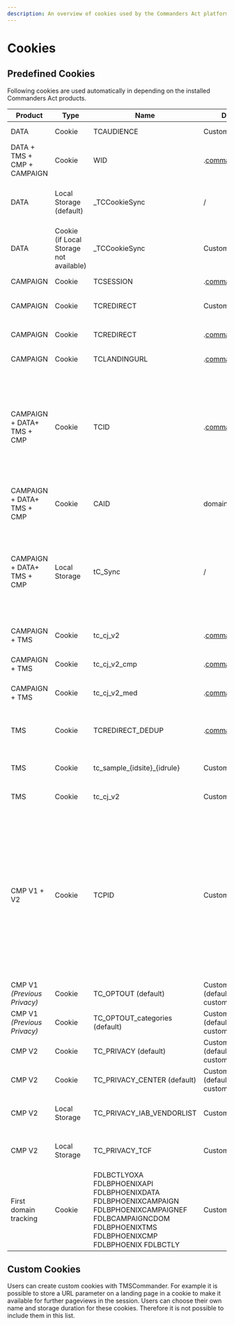 ```yaml
---
description: An overview of cookies used by the Commanders Act platform.
---
```


# Cookies

## Predefined Cookies <a href="#predefined-cookies" id="predefined-cookies"></a>

Following cookies are used automatically in depending on the installed Commanders Act products.

| Product                       | Type                                    | Name                                                                                                                                        | Domain                                       | Lifetime  | Value                                                             | Owner          | Storage purpose                                                                                                                                                                                                                                                                                                                                                                                                                                                                                                 |
| ----------------------------- | --------------------------------------- | ------------------------------------------------------------------------------------------------------------------------------------------- | -------------------------------------------- | --------- | ----------------------------------------------------------------- | -------------- | --------------------------------------------------------------------------------------------------------------------------------------------------------------------------------------------------------------------------------------------------------------------------------------------------------------------------------------------------------------------------------------------------------------------------------------------------------------------------------------------------------------- |
| DATA                          | Cookie                                  | TCAUDIENCE                                                                                                                                  | Customer domain                              | 365 days  | Audience segment storage.                                         | Commanders Act | Used to store the user segment for user targeting.                                                                                                                                                                                                                                                                                                                                                                                                                                                              |
| DATA + TMS + CMP + CAMPAIGN      | Cookie                                  | WID                                                                                                                                         | .[commander1.com](http://commander1.com/)​   | Session   | DataCommander session ID.                                         | Commanders Act | Used to identify when the browser is closed in order to split page views into multiple functional sessions.                                                                                                                                                                                                                                                                                                                                                                                                     |
| DATA                          | Local Storage (default)                 | \_TCCookieSync                                                                                                                              | /                                            | /         | Last cookie sync date.                                            | Commanders Act | Used to store the date of the last cookie synchronisation with the partner (set in local storage by default, and cookie if local storage not available).                                                                                                                                                                                                                                                                                                                                                        |
| DATA                          | Cookie (if Local Storage not available) | \_TCCookieSync                                                                                                                              | Customer domain                              | 365 days  | Last cookie sync date.                                            | Commanders Act | Used to store the date of the last cookie synchronisation with the partner (set in local storage by default, and cookie if local storage not available).                                                                                                                                                                                                                                                                                                                                                        |
| CAMPAIGN                           | Cookie                                  | TCSESSION                                                                                                                                   | .[commander1.com](http://commander1.com/)​   | Session   | CAMPAIGNCommander session ID.                                          | Commanders Act | Used to calculate CAMPAIGN metrics based on the session.                                                                                                                                                                                                                                                                                                                                                                                                                                                             |
| CAMPAIGN                           | Cookie                                  | TCREDIRECT                                                                                                                                  | Customer domain                              | Session   | CAMPAIGNCommander redirect flag.                                       | Commanders Act | Used to deduplicate clicks (if redirect, just store the page view and ignore the click).                                                                                                                                                                                                                                                                                                                                                                                                                        |
| CAMPAIGN                           | Cookie                                  | TCREDIRECT                                                                                                                                  | .[commander1.com](http://commander1.com/)​   | Session   | CAMPAIGNCommander redirect flag.                                       | Commanders Act | Used to deduplicate clicks (if redirect, just store the page view and ignore the click).                                                                                                                                                                                                                                                                                                                                                                                                                        |
| CAMPAIGN                           | Cookie                                  | TCLANDINGURL                                                                                                                                | .[commander1.com](http://commander1.com/)​   | Session   | Landing page URL.                                                 | Commanders Act | Used to store landing page URL for CAMPAIGN raw data.                                                                                                                                                                                                                                                                                                                                                                                                                                                                |
| CAMPAIGN + DATA+ TMS + CMP       | Cookie                                  | TCID                                                                                                                                        | .[commander1.com](http://commander1.com/)​   | 365 days  | Commanders Act ID.                                                | Commanders Act | Visitor identifier used to compute deduplicated statistics per user (for campaign and on-site tracking, segmentation, ...). CMPCommander uses this cookie to measure statistics for privacy banner performance after a visitor provided consent. Before users provided consent CMPCommander uses the TCPID cookie to measure anonymous statistics for privacy banner.                                                                                                                                       |
| CAMPAIGN + DATA+ TMS + CMP       | Cookie                                  | CAID                                                                                                                                        | domainfirstClient                            | 365 days  | Commanders Act users ID                                           | Commanders Act | The CAID is the user identifier for cookie 1st                                                                                                                                                                                                                                                                                                                                                                                                                                                                  |
| CAMPAIGN + DATA+ TMS + CMP       | Local Storage                           | tC\_Sync                                                                                                                                    | /                                            | /         | Timestamp.                                                        | Commanders Act | Technical cookie that is used to store the timestamp of the last cookie sync that was performed for this user agent. A cookie sync matches the visitor ID of Commanders Act solutions (TCID) with the visitor ID of other solutions. Cookie sync is optional and can be deactivated by Commanders Act users via the Commanders Act support.                                                                                                                                                                     |
| CAMPAIGN + TMS                     | Cookie                                  | tc\_cj\_v2                                                                                                                                  | .[commander1.com](http://commander1.com/)​   | 365 days  | Deduplication CJ storage ("\&chn=" and "\&src=" parameters)       | Commanders Act | Used for user customer journey storage for TMS deduplication (channel and source storage).                                                                                                                                                                                                                                                                                                                                                                                                                      |
| CAMPAIGN + TMS                     | Cookie                                  | tc\_cj\_v2\_cmp                                                                                                                             | .[commander1.com](http://commander1.com/)​   | 365 days  | Deduplication CJ storage ("\&cmp=" parameter).                    | Commanders Act | Used for user customer journey storage for TMS deduplication (campaign storage).                                                                                                                                                                                                                                                                                                                                                                                                                                |
| CAMPAIGN + TMS                     | Cookie                                  | tc\_cj\_v2\_med                                                                                                                             | .[commander1.com](http://commander1.com/)​   | 365 days  | Deduplication CJ storage ("\&med=" parameter).                    | Commanders Act | Used for user customer journey storage for TMS deduplication (medium storage).                                                                                                                                                                                                                                                                                                                                                                                                                                  |
| TMS                           | Cookie                                  | TCREDIRECT\_DEDUP                                                                                                                           | .[commander1.com](http://commander1.com/)​   | Session   | CAMPAIGN redirect flag (used for deduplication).                       | Commanders Act | Used when the deduplication is based on CAMPAIGN tracking (so the CAMPAIGN tracking is taken into account and not the landing page tracking)                                                                                                                                                                                                                                                                                                                                                                              |
| TMS                           | Cookie                                  | tc\_sample\_{idsite}\_{idrule}                                                                                                              | Customer domain                              | 365 days  | TMS sampling done in the container rules.                         | Commanders Act | Used for visitor and session sampling in the TMSCommander rules.                                                                                                                                                                                                                                                                                                                                                                                                                                                |
| TMS                           | Cookie                                  | tc\_cj\_v2                                                                                                                                  | Customer domain                              | 365 days  | Deduplication CJ storage ("\&chn=" and "\&src=" parameters).      | Commanders Act | Used for user customer journey storage for TMS deduplication (channel and source storage).                                                                                                                                                                                                                                                                                                                                                                                                                      |
| CMP V1 + V2                 | Cookie                                  | TCPID                                                                                                                                       | Customer domain                              | 365 days  | CMPCommander ID.                                                | Commanders Act | Used to identify visitors exposed to the privacy banner. CMPCommander uses this cookie to measure statistics for privacy banner usage until visitors provide consent for the TCID cookie. With this 2-cookie system, CMPCommander is the only CMP that has been granted the right of exemption from consent for statistical measurement by the French CNIL. [https://www.cnil.fr/fr/solutions-pour-les-cookies-de-mesure-daudience](https://www.cnil.fr/fr/solutions-pour-les-cookies-de-mesure-daudience)​ |
| CMP V1 _(Previous Privacy)_ | Cookie                                  | TC\_OPTOUT (default)                                                                                                                        | Customer domain (default, can be customized) | 396 days  | Privacy: optin/optout user, privacy version and optin categories. | Commanders Act | Used for user status storage (optin or optout) and Privacy banner display.                                                                                                                                                                                                                                                                                                                                                                                                                                      |
| CMP V1 _(Previous Privacy)_ | Cookie                                  | TC\_OPTOUT\_categories (default)                                                                                                            | Customer domain (default, can be customized) | 396 days  | Privacy optin categories.                                         | Commanders Act | Used to display the optin/optout categories in the Privacy Center if the user re-open it.                                                                                                                                                                                                                                                                                                                                                                                                                       |
| CMP V2                      | Cookie                                  | TC\_PRIVACY (default)                                                                                                                       | Customer domain (default, can be customized) | 396 days  | Privacy: optin/optout user, privacy version and optin categories. | Commanders Act | Used for user status storage (optin or optout) and Privacy banner display.                                                                                                                                                                                                                                                                                                                                                                                                                                      |
| CMP V2                      | Cookie                                  | TC\_PRIVACY\_CENTER (default)                                                                                                               | Customer domain (default, can be customized) | 396 days  | Privacy optin categories.                                         | Commanders Act | Used to display the optin/optout categories in the Privacy Center if the user re-open it.                                                                                                                                                                                                                                                                                                                                                                                                                       |
| CMP V2                      | Local Storage                           | TC\_PRIVACY\_IAB\_VENDORLIST                                                                                                                | Customer domain                              | Unlimited | IAB Global Vendor List                                            | Commanders Act | Used to cache the IAB TCF Global Vendor List to optimise the response time of the IAB TCF consent API.                                                                                                                                                                                                                                                                                                                                                                                                          |
| CMP V2                      | Local Storage                           | TC\_PRIVACY\_TCF                                                                                                                            | Customer domain                              | Unlimited | IAB Global Vendor List                                            | Commanders Act | Used to cache the IAB TCF Consent API Response to optimise the response time of the APII.                                                                                                                                                                                                                                                                                                                                                                                                                       |
| First domain tracking         | Cookie                                  | FDLBCTLYOXA FDLBPHOENIXAPI FDLBPHOENIXDATA FDLBPHOENIXCAMPAIGN FDLBPHOENIXCAMPAIGNEF FDLBCAMPAIGNCDOM FDLBPHOENIXTMS FDLBPHOENIXCMP FDLBPHOENIX FDLBCTLY | Customer domain                              | Session   | Technical cookies for load balancing purposes                     | Commanders Act | Used for internal infrastructure dispatch.Example value : s11\|YNwyo\|YNwxd                                                                                                                                                                                                                                                                                                                                                                                                                                     |

## Custom Cookies <a href="#custom-cookies" id="custom-cookies"></a>

Users can create custom cookies with TMSCommander. For example it is possible to store a URL parameter on a landing page in a cookie to make it available for further pageviews in the session. Users can choose their own name and storage duration for these cookies. Therefore it is not possible to include them in this list.
